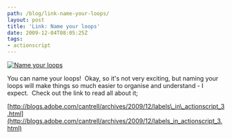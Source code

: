 ```yaml
---
path: /blog/link-name-your-loops/
layout: post
title: 'Link: Name your loops'
date: 2009-12-04T08:05:25Z
tags:
- actionscript
---
```


[![Name your loops](http://uploads.psyked.co.uk/2009/12/nameyourloops.jpg "Name your loops")](http://blogs.adobe.com/cantrell/archives/2009/12/labels_in_actionscript_3.html)

You can name your loops!  Okay, so it's not very exciting, but naming your loops will make things so much easier to organise and understand - I expect.  Check out the link to read all about it;

[http://blogs.adobe.com/cantrell/archives/2009/12/labels\_in\_actionscript_3.html](http://blogs.adobe.com/cantrell/archives/2009/12/labels_in_actionscript_3.html)